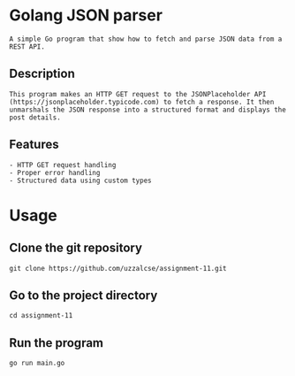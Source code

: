 # Golang JSON parser

	A simple Go program that show how to fetch and parse JSON data from a REST API.

## Description

	This program makes an HTTP GET request to the JSONPlaceholder API (https://jsonplaceholder.typicode.com) to fetch a response. It then unmarshals the JSON response into a structured format and displays the post details.

## Features

	- HTTP GET request handling
	- Proper error handling
	- Structured data using custom types

# Usage



## Clone the git repository

``` 
git clone https://github.com/uzzalcse/assignment-11.git

```

## Go to the project directory 

```
cd assignment-11
```

## Run the program

``` 
go run main.go 

```
